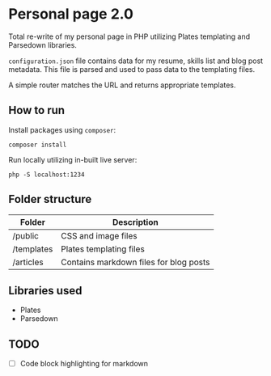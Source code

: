 # Personal page 2.0

Total re-write of my personal page in PHP utilizing Plates templating and Parsedown libraries.

`configuration.json` file contains data for my resume, skills list and blog post metadata. This file is parsed and used to pass data to the templating files.

A simple router matches the URL and returns appropriate templates.

## How to run

Install packages using `composer`:

`composer install`

Run locally utilizing in-built live server:

`php -S localhost:1234`

## Folder structure

|Folder|Description|
|----|----|
|/public|CSS and image files|
|/templates|Plates templating files|
|/articles|Contains markdown files for blog posts|

## Libraries used

- Plates
- Parsedown

## TODO

- [ ] Code block highlighting for markdown
